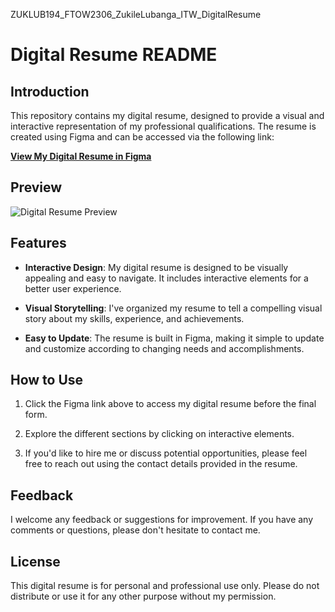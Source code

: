ZUKLUB194_FTOW2306_ZukileLubanga_ITW_DigitalResume


# Digital Resume README

## Introduction
This repository contains my digital resume, designed to provide a visual and interactive representation of my professional qualifications. The resume is created using Figma and can be accessed via the following link:

[**View My Digital Resume in Figma**](https://www.figma.com/file/ZgT71LokvxwI5HlMzRvGHI/ZUKLUB194_FTOW2306_ZukileLubanga_ITW_DigitalResume?type=design&node-id=0%3A1&mode=design&t=z4B40WlH275c2SJK-1.)

## Preview
![Digital Resume Preview](https://github.com/Z7K8L3/ZUKLUB194_FTOW2306_ZukileLubanga_ITW_DigitalResume/assets/137133335/c49b9774-087a-41d6-bcbc-ec034b5457c9)

## Features
- **Interactive Design**: My digital resume is designed to be visually appealing and easy to navigate. It includes interactive elements for a better user experience.

- **Visual Storytelling**: I've organized my resume to tell a compelling visual story about my skills, experience, and achievements.

- **Easy to Update**: The resume is built in Figma, making it simple to update and customize according to changing needs and accomplishments.

## How to Use
1. Click the Figma link above to access my digital resume before the final form.

2. Explore the different sections by clicking on interactive elements.

3. If you'd like to hire me or discuss potential opportunities, please feel free to reach out using the contact details provided in the resume.

## Feedback
I welcome any feedback or suggestions for improvement. If you have any comments or questions, please don't hesitate to contact me.

## License
This digital resume is for personal and professional use only. Please do not distribute or use it for any other purpose without my permission.
